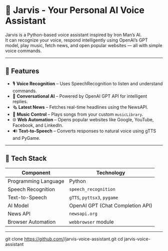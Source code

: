 # 🧠 Jarvis - Your Personal AI Voice Assistant  

Jarvis is a Python-based voice assistant inspired by Iron Man’s AI.  
It can recognize your voice, respond intelligently using OpenAI’s GPT model, play music, fetch news, and open popular websites — all with simple voice commands.  

---

## 🚀 Features

- 🎙️ **Voice Recognition** – Uses SpeechRecognition to listen and understand commands.  
- 💬 **Conversational AI** – Powered by OpenAI GPT API for intelligent replies.  
- 🗞️ **Latest News** – Fetches real-time headlines using the NewsAPI.  
- 🎵 **Music Control** – Plays songs from your custom `musicLibrary`.  
- 🌐 **Web Automation** – Opens popular websites like Google, YouTube, Facebook, and LinkedIn.  
- 🔊 **Text-to-Speech** – Converts responses to natural voice using gTTS and PyGame.  

---

## 🧩 Tech Stack

| Component | Technology |
|------------|-------------|
| Programming Language | Python |
| Speech Recognition | `speech_recognition` |
| Text-to-Speech | `gTTS`, `pyttsx3`, `pygame` |
| AI Model | OpenAI GPT (Chat Completion API) |
| News API | `newsapi.org` |
| Browser Automation | `webbrowser` module |

---

   git clone https://github.com/<your-username>/jarvis-voice-assistant.git
   cd jarvis-voice-assistant
